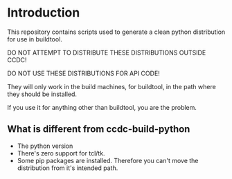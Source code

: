# Introduction 
This repository contains scripts used to generate a clean python distribution for use in buildtool.

DO NOT ATTEMPT TO DISTRIBUTE THESE DISTRIBUTIONS OUTSIDE CCDC!

DO NOT USE THESE DISTRIBUTIONS FOR API CODE!

They will only work in the build machines, for buildtool, in the path where they should be installed.

If you use it for anything other than buildtool, you are the problem.

## What is different from ccdc-build-python

- The python version
- There's zero support for tcl/tk.
- Some pip packages are installed. Therefore you can't move the distribution from it's intended path.
